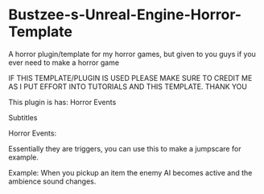# Bustzee-s-Unreal-Engine-Horror-Template
A horror plugin/template for my horror games, but given to you guys if you ever need to make a horror game

IF THIS TEMPLATE/PLUGIN IS USED PLEASE MAKE SURE TO CREDIT ME AS I PUT EFFORT INTO TUTORIALS AND THIS TEMPLATE. THANK YOU


This plugin is has:
Horror Events

Subtitles

Horror Events:

Essentially they are triggers, you can use this to make a jumpscare for example.

Example:
When you pickup an item the enemy AI becomes active and the ambience sound changes.
